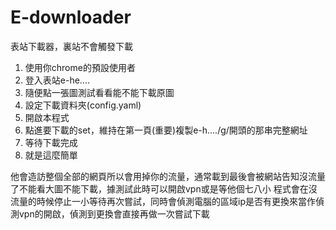 # E-downloader

表站下載器，裏站不會觸發下載
1. 使用你chrome的預設使用者
2. 登入表站e-he....
3. 隨便點一張圖測試看看能不能下載原圖
4. 設定下載資料夾(config.yaml)
5. 開啟本程式
6. 點進要下載的set，維持在第一頁(重要)複製e-h..../g/開頭的那串完整網址
7. 等待下載完成
8. 就是這麼簡單

他會造訪整個全部的網頁所以會用掉你的流量，通常載到最後會被網站告知沒流量了不能看大圖不能下載，據測試此時可以開啟vpn或是等他個七八小
程式會在沒流量的時候停止一小等待再次嘗試，同時會偵測電腦的區域ip是否有更換來當作偵測vpn的開啟，偵測到更換會直接再做一次嘗試下載